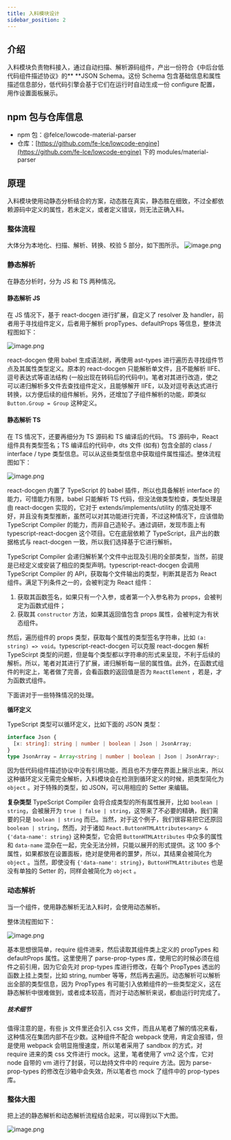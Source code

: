 ```yaml
---
title: 入料模块设计
sidebar_position: 2
---
```


## 介绍

入料模块负责物料接入，通过自动扫描、解析源码组件，产出一份符合《中后台低代码组件描述协议》的\*\* \*\*JSON Schema。这份 Schema 包含基础信息和属性描述信息部分，低代码引擎会基于它们在运行时自动生成一份 configure 配置，用作设置面板展示。

## npm 包与仓库信息

- npm 包：@felce/lowcode-material-parser
- 仓库：[https://github.com/fe-lce/lowcode-engine](https://github.com/fe-lce/lowcode-engine) 下的 modules/material-parser

## 原理

入料模块使用动静态分析结合的方案，动态胜在真实，静态胜在细致，不过全都依赖源码中定义的属性，若未定义，或者定义错误，则无法正确入料。

### 整体流程

大体分为本地化、扫描、解析、转换、校验 5 部分，如下图所示。
![image.png](https://img.alicdn.com/imgextra/i2/O1CN01sXf5fL1E5RcRxAlM1_!!6000000000300-2-tps-2116-206.png)

### 静态解析

在静态分析时，分为 JS 和 TS 两种情况。

#### 静态解析 JS

在 JS 情况下，基于 react-docgen 进行扩展，自定义了 resolver 及 handler，前者用于寻找组件定义，后者用于解析 propTypes、defaultProps 等信息，整体流程图如下：

![image.png](https://img.alicdn.com/imgextra/i1/O1CN01VrhkEb1R6tsntvGhV_!!6000000002063-2-tps-2176-478.png)

react-docgen 使用 babel 生成语法树，再使用 ast-types 进行遍历去寻找组件节点及其属性类型定义。原本的 react-docgen 只能解析单文件，且不能解析 IIFE、逗号表达式等语法结构 (一般出现在转码后的代码中)。笔者对其进行改造，使之可以递归解析多文件去查找组件定义，且能够解开 IIFE，以及对逗号表达式进行转换，以方便后续的组件解析。另外，还增加了子组件解析的功能，即类似 `Button.Group = Group` 这种定义。

#### 静态解析 TS

在 TS 情况下，还要再细分为 TS 源码和 TS 编译后的代码。
TS 源码中，React 组件具有类型签名；TS 编译后的代码中，dts 文件 (如有) 包含全部的 class / interface / type 类型信息。可以从这些类型信息中获取组件属性描述。整体流程图如下：

![image.png](https://img.alicdn.com/imgextra/i1/O1CN014lOIIy1FUvGW6wcYZ_!!6000000000491-2-tps-2280-240.png)

react-docgen 内置了 TypeScript 的 babel 插件，所以也具备解析 interface 的能力，可惜能力有限，babel 只能解析 TS 代码，但没法做类型检查，类型处理是由 react-docgen 实现的，它对于 extends/implements/utility 的情况处理不好，并且没有类型推断，虽然可以对其功能进行完善，不过这种情况下，应该借助 TypeScript Compiler 的能力，而非自己造轮子。通过调研，发现市面上有 typescript-react-docgen 这个项目。它在底层依赖了 TypeScript，且产出的数据格式与 react-docgen 一致，所以我们选择基于它进行解析。

TypeScript Compiler 会递归解析某个文件中出现及引用的全部类型，当然，前提是已经定义或安装了相应的类型声明。typescript-react-docgen 会调用 TypeScript Compiler 的 API，获取每个文件输出的类型，判断其是否为 React 组件。满足下列条件之一的，会被判定为 React 组件：

1. 获取其函数签名，如果只有一个入参，或者第一个入参名称为 props，会被判定为函数式组件；
2. 获取其 `constructor` 方法，如果其返回值包含 props 属性，会被判定为有状态组件。

然后，遍历组件的 props 类型，获取每个属性的类型签名字符串，比如 `(a: string) => void`。typescript-react-docgen 可以克服 react-docgen 解析 TypeScirpt 类型的问题，但是每个类型都以字符串的形式来呈现，不利于后续的解析。所以，笔者对其进行了扩展，递归解析每一层的属性值。此外，在函数式组件的判定上，笔者做了完善，会看函数的返回值是否为 `ReactElement` ，若是，才为函数式组件。

下面讲对于一些特殊情况的处理。

**循环定义**

TypeScript 类型可以循环定义，比如下面的 JSON 类型：

```typescript
interface Json {
  [x: string]: string | number | boolean | Json | JsonArray;
}
type JsonArray = Array<string | number | boolean | Json | JsonArray>;
```

因为低代码组件描述协议中没有引用功能，而且也不方便在界面上展示出来，所以这种循环定义无需完全解析，入料模块会在检测到循环定义的时候，把类型简化为 `object` 。对于特殊的类型，如 JSON，可以用相应的 Setter 来编辑。

**复杂类型**
TypeScript Compiler 会将合成类型的所有属性展开，比如 `boolean | string`，会被展开为 `true | false | string`，这带来了不必要的精确，我们需要的只是 `boolean | string` 而已。当然，对于这个例子，我们很容易把它还原回 `boolean | string`，然而，对于诸如 `React.ButtonHTMLAttributes<any> & {'data-name': string}` 这种类型，它会把 `ButtonHTMLAttributes` 中众多的属性和 `data-name` 混杂在一起，完全无法分辨，只能以展开的形式提供。这 100 多个属性，如果都放在设置面板，绝对是使用者的噩梦，所以，其结果会被简化为 `object` 。当然，即使没有 `{'data-name': string}`，`ButtonHTMLAttributes` 也是没有单独的 Setter 的，同样会被简化为 `object` 。

### 动态解析

当一个组件，使用静态解析无法入料时，会使用动态解析。

整体流程图如下：

![image.png](https://img.alicdn.com/imgextra/i2/O1CN01dJ62Dm1u5de8GihG6_!!6000000005986-2-tps-2516-449.png)

基本思想很简单，require 组件进来，然后读取其组件类上定义的 propTypes 和 defaultProps 属性。这里使用了 parse-prop-types 库，使用它的时候必须在组件之前引用，因为它会先对 prop-types 库进行修改，在每个 PropTypes 透出的函数上挂上类型，比如 string, number 等等，然后再去遍历。动态解析可以解析出全部的类型信息，因为 PropTypes 有可能引入依赖组件的一些类型定义，这在静态解析中很难做到，或者成本较高，而对于动态解析来说，都由运行时完成了。

##### 技术细节

值得注意的是，有些 js 文件里还会引入 css 文件，而且从笔者了解的情况来看，这种情况在集团内部不在少数。这种组件不配合 webpack 使用，肯定会报错，但是使用 webpack 会明显拖慢速度，所以笔者采用了 sandbox 的方式，对 require 进来的类 css 文件进行 mock。这里，笔者使用了 vm2 这个库，它对 node 自带的 vm 进行了封装，可以劫持文件中的 require 方法。因为 parse-prop-types 的修改在沙箱中会失效，所以笔者也 mock 了组件中的 prop-types 库。

### 整体大图

把上述的静态解析和动态解析流程结合起来，可以得到以下大图。

![image.png](https://img.alicdn.com/imgextra/i1/O1CN01TA9lQp27QmwVT7WUC_!!6000000007792-2-tps-2658-1072.png)
